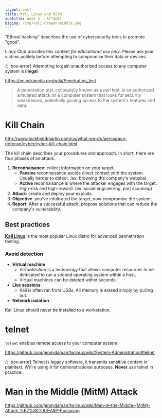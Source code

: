 ```yaml
---
layout: post
title: Kali Linux and MitM
subtitle: Week 5 - ATTACK!
bigimg: /img/kali-dragon-middle.png
---
```


"Ethical hacking" describes the use of cybersecurity tools to promote "good".

Linux Club provides this content *for educational use only*. Please ask your victims politely before attempting to compromise their data or devices.

{: .box-error}
Attempting to gain unauthorized access to any computer system is **illegal**.

<https://en.wikipedia.org/wiki/Penetration_test>

> A penetration test, colloquially known as a pen test, is an authorized simulated attack on a computer system that looks for security weaknesses, potentially gaining access to the system's features and data.

# Kill Chain

<http://www.lockheedmartin.com/us/what-we-do/aerospace-defense/cyber/cyber-kill-chain.html>

The kill chain describes your procedures and approach. In short, there are four phases of an attack.

1. **Reconnaisance**: collect information on your target.
    - **Passive** reconnaisance avoids direct contact with the system. Usually harder to detect. (ex. browsing the company's website)
    - **Active** reconnaisance is where the attacker engages with the target. High-risk and high-reward. (ex. social engineering, port scanning)
2. **Attack**: create and deploy your exploits.
3. **Objective**: you've infultrated the target, now compromise the system.
4. **Report**: After a successful attack, propose solutions that can reduce the company's vulnerability.

## Best practices

[**Kali Linux**](https://www.kali.org/) is the most popular Linux distro for advanced pennetration testing.

### Avoid detection

- **Virtual machine**
    - *Virtualization* is a technology that allows computer resources to be dedicated to run a second operating system within a host.
    - Virtual machines can be deleted within seconds.
- **Live sessions**
    - Kali is often ran from USBs. All memory is erased simply by pulling out.
- **Network isolation**

Kali Linux should never be installed to a workstation.

# telnet

`telnet` enables remote access to your computer system.

<https://github.com/jennydaman/twlinux/wiki/System-Administration#telnet>

{: .box-error}
Telnet is legacy software, it transmits sensitive content in plaintext. We're using it for demonstrational purposes. **Never** use telnet in practice.

# Man in the Middle (MitM) Attack

<https://github.com/jennydaman/twlinux/wiki/Man-in-the-Middle-(MitM)-Attack-%E2%80%93-ARP-Poisoning>
